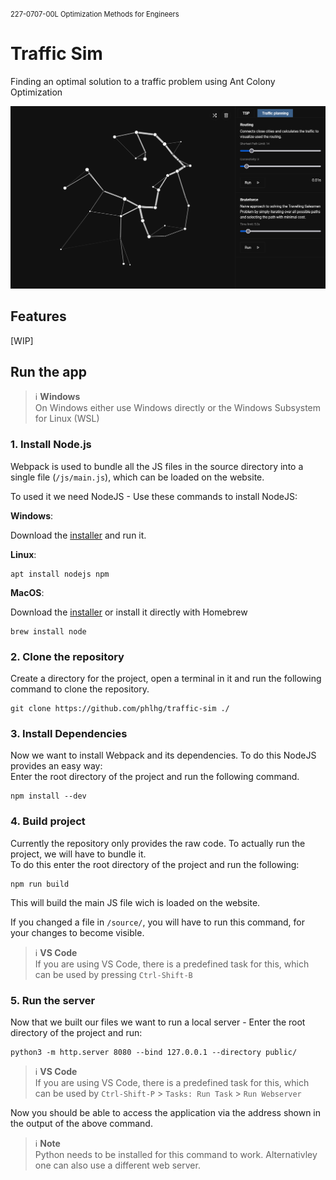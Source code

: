 <span style="font-size:0.8em;">227-0707-00L Optimization Methods for Engineers</span>
# Traffic Sim
Finding an optimal solution to a traffic problem using Ant Colony Optimization

![Preview](./preview.png)

## Features

[WIP]

## Run the app

> ℹ️ **Windows**  
> On Windows either use Windows directly or the Windows Subsystem for Linux (WSL)</span>

### 1. Install Node.js

Webpack is used to bundle all the JS files in the source directory into a single file (`/js/main.js`), which can be loaded on the website.

To used it we need NodeJS - Use these commands to install NodeJS:

**Windows**:

Download the [installer](https://nodejs.org/en/download/) and run it.

**Linux**:  
```
apt install nodejs npm
``` 

**MacOS**:  

Download the [installer](https://nodejs.org/en/download/) or install it directly with Homebrew

```
brew install node
```

### 2. Clone the repository

Create a directory for the project, open a terminal in it and run the following command to clone the repository.

``` 
git clone https://github.com/phlhg/traffic-sim ./
```

### 3. Install Dependencies

Now we want to install Webpack and its dependencies. To do this NodeJS provides an easy way:  
Enter the root directory of the project and run the following command.

```
npm install --dev
```

### 4. Build project

Currently the repository only provides the raw code. To actually run the project, we will have to bundle it.   
To do this enter the root directory of the project and run the following:

```
npm run build
``` 

This will build the main JS file wich is loaded on the website.

If you changed a file in `/source/`, you will have to run this command, for your changes to become visible.

> ℹ️ **VS Code**  
> If you are using VS Code, there is a predefined task for this, which can be used by pressing `Ctrl-Shift-B`</span>

### 5. Run the server

Now that we built our files we want to run a local server - Enter the root directory of the project and run:

```
python3 -m http.server 8080 --bind 127.0.0.1 --directory public/
```

> ℹ️ **VS Code**  
> If you are using VS Code, there is a predefined task for this, which can be used by `Ctrl-Shift-P` > `Tasks: Run Task` > `Run Webserver`</span>

Now you should be able to access the application via the address shown in the output of the above command.

> ℹ️ **Note**  
> Python needs to be installed for this command to work. Alternativley one can also use a different web server.
